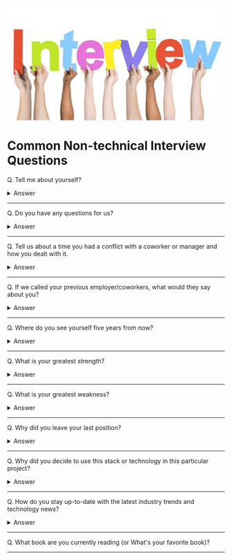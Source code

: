 ![Interview logo](images/logos/logo-Interview.png)

# Common Non-technical Interview Questions

Q. Tell me about yourself?

<details><summary>Answer</summary>

This is usually considered an icebreaker question asked at the very beginning of an interview.

Keep your answer short and related to the position you are applying for. Remember that the interviewer is not your friend or therapist... yet.

Assume that the interviewer(s) have not looked at your resume or do not have it in front of them, so feel free to highlight any notable achievements or experiences or things that you are particularly proud of.

</details>

---

Q. Do you have any questions for us?

<details><summary>Answer</summary>

This question is usually asked at the end of the interview. This is your opportunity to further show the interviewers your eagerness and passion for becoming part of the organization.

Avoid asking questions that have been already discussed or alluded to during the interview. Also consider the interviewer's role within the company. A person from HR may not be familiar with the tech stack used at the company or the VP of Engineering may not know the exact roles and responsibilities within your team. Lastly, it is advisable to avoid asking questions about pay, benefits, hours of work, break times, etc. These topics are usually more appropriate during the contract negotiation once the organization has expressed interest in offering you the role.

Some good questions to consider:
- What's your favorite thing about working here?
- How many other people are in my team? Any other juniors?
- What types of skills is the team missing that you're looking to fill with a new hire?
- What is the top priority for someone in this role?
- If I were hired for this role, what would you want me to achieve in my first couple of months?
- What are the biggest challenges that someone in this position would face at the beginning?
- Do you expect to hire more people in my team in the near future?

</details>

---

Q. Tell us about a time you had a conflict with a coworker or manager and how you dealt with it.

<details><summary>Answer</summary>

For behavioral questions such as this, the interviewer is looking for a specific situation that you can recall, and how you resolved the conflict or issue or what you learned from it.

</details>

---

Q. If we called your previous employer/coworkers, what would they say about you?

<details><summary>Answer</summary>

Think of specific examples that can support your claims. For example, instead of saying "they would say that I have great attention to details", think of a specific situation or example where you displayed this quality in action.

</details>

---

Q. Where do you see yourself five years from now?

<details><summary>Answer</summary>

Check your ego when answering this question. There is a difference between eagerness and arrogance.

</details>

---

Q. What is your greatest strength?

<details><summary>Answer</summary>

Again, rather than listing your strengths, can you come up with any actual examples from your past experiences where you showcased those strengths?

</details>

---

Q. What is your greatest weakness?

<details><summary>Answer</summary>

Preferably stay away from cliche answers (e.g. I am a perfectionist) or things that are not really a weakness and have nothing to do with the role (e.g. I am not very good at ice skating).

</details>

---

Q. Why did you leave your last position?

<details><summary>Answer</summary>

It is advisable to not talk negatively about your previous organization, role, or coworkers. Every end is a new beginning, so focus on the things you are trying to achieve by taking on a new role at a new organization.

</details>

---

Q. Why did you decide to use this stack or technology in this particular project?

<details><summary>Answer</summary>

Be ready to speak about your personal projects in detail and to explain your decision-making process.

</details>

---

Q. How do you stay up-to-date with the latest industry trends and technology news?

<details><summary>Answer</summary>

- YouTube (feel free to name any well-known channels that you follow)
- Online courses (Udemy, LinkedIn Learning, etc.)
- Podcasts (name any that you listen to)
- Newsletters (name any that you are subscribed to)
- Reddit (name any subreddits that you follow: r/webdev, etc.)
- Hacker News, etc.
- Tech influencers on Twitter & LinkedIn

</details>

---

Q. What book are you currently reading (or What's your favorite book)?

---
